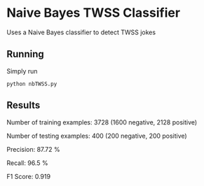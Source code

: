 # Naive Bayes TWSS Classifier

Uses a Naive Bayes classifier to detect TWSS jokes

## Running

Simply run

```
python nbTWSS.py
```

## Results

Number of training examples: 3728 (1600 negative, 2128 positive)

Number of testing examples: 400 (200 negative, 200 positive)

Precision: 87.72 %

Recall: 96.5 %

F1 Score: 0.919
